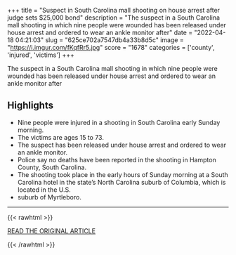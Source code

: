 +++
title = "Suspect in South Carolina mall shooting on house arrest after judge sets $25,000 bond"
description = "The suspect in a South Carolina mall shooting in which nine people were wounded has been released under house arrest and ordered to wear an ankle monitor after"
date = "2022-04-18 04:21:03"
slug = "625ce702a7547db4a33b8d5c"
image = "https://i.imgur.com/fKqfRr5.jpg"
score = "1678"
categories = ['county', 'injured', 'victims']
+++

The suspect in a South Carolina mall shooting in which nine people were wounded has been released under house arrest and ordered to wear an ankle monitor after

## Highlights

- Nine people were injured in a shooting in South Carolina early Sunday morning.
- The victims are ages 15 to 73.
- The suspect has been released under house arrest and ordered to wear an ankle monitor.
- Police say no deaths have been reported in the shooting in Hampton County, South Carolina.
- The shooting took place in the early hours of Sunday morning at a South Carolina hotel in the state’s North Carolina suburb of Columbia, which is located in the U.S.
- suburb of Myrtleboro.

---

{{< rawhtml >}}
  <p class="article-category">
    <a target="_blank" href="https://www.nbcnews.com/news/amp/rcna24751">READ THE ORIGINAL ARTICLE</a>
  </p>
{{< /rawhtml >}}
